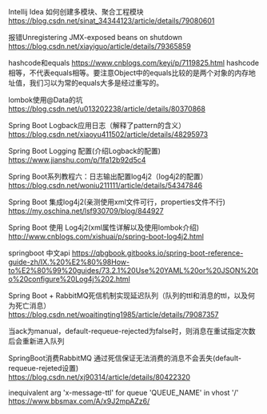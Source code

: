 Intellij Idea 如何创建多模块、聚合工程模块
https://blog.csdn.net/sinat_34344123/article/details/79080601

报错Unregistering JMX-exposed beans on shutdown
https://blog.csdn.net/xiayiguo/article/details/79365859

hashcode和equals
https://www.cnblogs.com/keyi/p/7119825.html
hashcode相等，不代表equals相等。要注意Object中的equals比较的是两个对象的内存地址值，我们习以为常的equals大多是经过重写的。

lombok使用@Data的坑
https://blog.csdn.net/u013202238/article/details/80370868

Spring Boot Logback应用日志（解释了pattern的含义）
https://blog.csdn.net/xiaoyu411502/article/details/48295973

Spring Boot Logging 配置(介绍Logback的配置)
https://www.jianshu.com/p/1fa12b92d5c4

Spring Boot系列教程六：日志输出配置log4j2（log4j2的配置）
https://blog.csdn.net/woniu211111/article/details/54347846

Spring Boot 集成log4j2(亲测使用xml文件可行，properties文件不行)
https://my.oschina.net/lsf930709/blog/844927

Spring Boot 使用 Log4j2(xml属性详解以及使用lombok介绍)
http://www.cnblogs.com/xishuai/p/spring-boot-log4j2.html

springboot 中文api
https://qbgbook.gitbooks.io/spring-boot-reference-guide-zh/IX.%20%E2%80%98How-to%E2%80%99%20guides/73.2.1%20Use%20YAML%20or%20JSON%20to%20configure%20Log4j%202.html

Spring Boot + RabbitMQ死信机制实现延迟队列（队列的ttl和消息的ttl，以及何为死亡消息）
https://blog.csdn.net/woaitingting1985/article/details/79087357

当ack为manual，default-requeue-rejected为false时，则消息在重试指定次数后会重新进入队列

SpringBoot消费RabbitMQ 通过死信保证无法消费的消息不会丢失(default-requeue-rejeted设置)
https://blog.csdn.net/xj90314/article/details/80422320

inequivalent arg 'x-message-ttl' for queue 'QUEUE_NAME' in vhost '/'
https://www.bbsmax.com/A/x9J2mpAZz6/